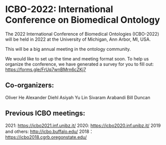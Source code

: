 # ICBO-2022: International Conference on Biomedical Ontology

The 2022 International Conference of Biomedical Ontologies (ICBO-2022) will be held in 2022 at the University of Michigan, Ann Arbor, MI, USA. 

This will be a big annual meeting in the ontology community. 

We would like to set up the time and meeting format soon. To help us organize the conference, we have generated a survey for you to fill out: 
https://forms.gle/FrUq7wnBMrn6cZKj7 
 
## Co-organizers: 
Oliver He
Alexander Diehl
Asiyah Yu Lin
Sivaram Arabandi
Bill Duncan

## Previous ICBO meetings:
 2021: https://icbo2021.inf.unibz.it/
 2020: https://icbo2020.inf.unibz.it/
 2019 and others: http://icbo.buffalo.edu/
 2018：https://icbo2018.cgrb.oregonstate.edu/

